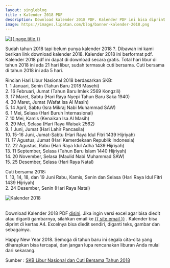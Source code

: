 ```yaml
---
layout: singleblog
title : Kalender 2018 PDF
description: Download kalender 2018 PDF. Kalender PDF ini bisa diprint di kertas A4. Total ada 21 hari libur di tahun 2018 ini.
image: https://images.lipatan.com/blog/banner-kalender-2018.png
---
```


<a href="{{ page.image }}" title="{{ page.title }}"><img src="{{ page.image }}" alt="{{ page.title }}" title="{{ page.title }}"></a>
<p>Sudah tahun 2018 tapi belum punya kalender 2018 ?. Dibawah ini kami berikan link download kalender 2018. Kalender 2018 ini berformat pdf. Kalender 2018 pdf ini dapat di download secara gratis. Total hari libur di tahun 2018 ini ada 21 hari libur, sudah termasuk cuti bersama. Cuti bersama di tahun 2018 ini ada 5 hari.</p>

<p>Rincian Hari Libur Nasional 2018 berdasarkan SKB:
<br>1. 1 Januari, Senin (Tahun Baru 2018 Masehi)
<br>2. 16 Februari, Jumat (Tahun Baru Imlek 2569 Kongzili)
<br>3. 17 Maret, Sabtu (Hari Raya Nyepi Tahun Baru Saka 1940)
<br>4. 30 Maret, Jumat (Wafat Isa Al Masih)
<br>5. 14 April, Sabtu (Isra Mikraj Nabi Muhammad SAW)
<br>6. 1 Mei, Selasa (Hari Buruh Internasional)
<br>7. 10 Mei, Kamis (Kenaikan Isa Al Masih)
<br>8. 29 Mei, Selasa (Hari Raya Waisak 2562)
<br>9. 1 Juni, Jumat (Hari Lahir Pancasila)
<br>10. 15-16 Juni, Jumat-Sabtu (Hari Raya Idul Fitri 1439 Hijriyah)
<br>11. 17 Agustus, Jumat (Hari Kemerdekaan Republik Indonesia)
<br>12. 22 Agustus, Rabu (Hari Raya Idul Adha 1439 Hijriyah)
<br>13. 11 September, Selasa (Tahun Baru Islam 1440 Hijriyah)
<br>14. 20 November, Selasa (Maulid Nabi Muhammad SAW)
<br>15. 25 Desember, Selasa (Hari Raya Natal)
</p>

<p>Cuti bersama 2018:
<br>1. 13, 14, 18, dan 19 Juni Rabu, Kamis, Senin dan Selasa (Hari Raya Idul Fitri 1439 Hijriyah)
<br>2. 24 Desember, Senin (Hari Raya Natal)
</p>

<img style="display: block; margin-left: auto; margin-right: auto; max-width: 100%; height: auto;" src="https://images.lipatan.com/blog/kalender-2018-lipatan.png" alt="Kalender 2018" title="Kalender 2018"><br>

<p>Download Kalender 2018 PDF <a href="https://files.lipatan.com/kalender/kalender-2018.pdf" title="Download Kalender 2018" target="_blank">disini</a>. Jika ingin versi excel agar bisa diedit atau diganti gambarnya, silahkan email ke <a href="mailto:{{ site.email }}" target="_blank" title="Email">{{ site.email }}</a> . Kalender bisa diprint di kertas A4. Excelnya bisa diedit sendiri, diganti teks, gambar dan sebagainya.</p>

<p>Happy New Year 2018. Semoga di tahun baru ini segala cita-cita yang diharapkan bisa tercapai, dan jangan lupa rencanakan liburan Anda mulai dari sekarang.</p>

<p>Sumber : <a href="https://www.kemenkopmk.go.id/sites/default/files/pengumuman/skb2018.pdf" title="SKB 3 Mentri" target="_blank">SKB Libur Nasional dan Cuti Bersama Tahun 2018</a></p>